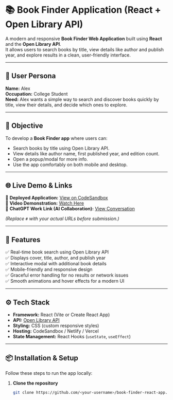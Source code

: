 # 📚 Book Finder Application (React + Open Library API)

A modern and responsive **Book Finder Web Application** built using **React** and the **Open Library API**.  
It allows users to search books by title, view details like author and publish year, and explore results in a clean, user-friendly interface.

---

## 👤 User Persona

**Name:** Alex  
**Occupation:** College Student  
**Need:** Alex wants a simple way to search and discover books quickly by title, view their details, and decide which ones to explore.

---

## 🎯 Objective

To develop a **Book Finder app** where users can:
- Search books by title using Open Library API.  
- View details like author name, first published year, and edition count.  
- Open a popup/modal for more info.  
- Use the app comfortably on both mobile and desktop.  

---

## 🌐 Live Demo & Links

🔗 **Deployed Application:** [View on CodeSandbox](#)  
🎥 **Video Demonstration:** [Watch Here](#)  
🤖 **ChatGPT Work Link (AI Collaboration):** [View Conversation](#)  

*(Replace `#` with your actual URLs before submission.)*

---

## 🧩 Features

✅ Real-time book search using Open Library API  
✅ Displays cover, title, author, and publish year  
✅ Interactive modal with additional book details  
✅ Mobile-friendly and responsive design  
✅ Graceful error handling for no results or network issues  
✅ Smooth animations and hover effects for a modern UI  

---

## ⚙️ Tech Stack

- **Framework:** React (Vite or Create React App)  
- **API:** [Open Library API](https://openlibrary.org/developers/api)  
- **Styling:** CSS (custom responsive styles)  
- **Hosting:** CodeSandbox / Netlify / Vercel  
- **State Management:** React Hooks (`useState`, `useEffect`)

---

## 📦 Installation & Setup

Follow these steps to run the app locally:

1. **Clone the repository**
   ```bash
   git clone https://github.com/<your-username>/book-finder-react-app.git
